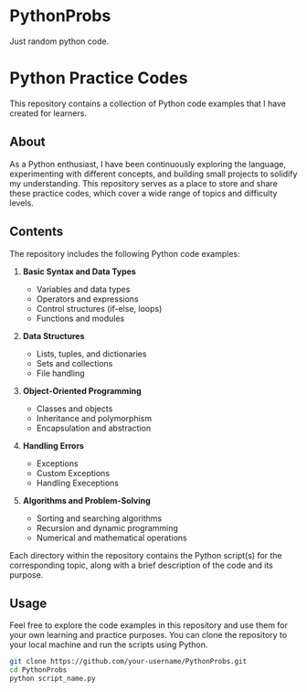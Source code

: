 # PythonProbs
Just random python code.

# Python Practice Codes

This repository contains a collection of Python code examples that I have created for learners.

## About

As a Python enthusiast, I have been continuously exploring the language, experimenting with different concepts, and building small projects to solidify my understanding. This repository serves as a place to store and share these practice codes, which cover a wide range of topics and difficulty levels.

## Contents

The repository includes the following Python code examples:

1. **Basic Syntax and Data Types**
   - Variables and data types
   - Operators and expressions
   - Control structures (if-else, loops)
   - Functions and modules

2. **Data Structures**
   - Lists, tuples, and dictionaries
   - Sets and collections
   - File handling

3. **Object-Oriented Programming**
   - Classes and objects
   - Inheritance and polymorphism
   - Encapsulation and abstraction

4. **Handling Errors**
   - Exceptions
   - Custom Exceptions
   - Handling Execeptions

4. **Algorithms and Problem-Solving**
   - Sorting and searching algorithms
   - Recursion and dynamic programming
   - Numerical and mathematical operations

Each directory within the repository contains the Python script(s) for the corresponding topic, along with a brief description of the code and its purpose.

## Usage

Feel free to explore the code examples in this repository and use them for your own learning and practice purposes. You can clone the repository to your local machine and run the scripts using Python.

```bash
git clone https://github.com/your-username/PythonProbs.git
cd PythonProbs
python script_name.py
